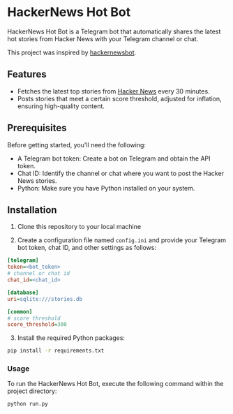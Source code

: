 # HackerNews Hot Bot

HackerNews Hot Bot is a Telegram bot that automatically shares the latest hot stories from Hacker News with your Telegram channel or chat.

This project was inspired by [hackernewsbot](https://github.com/phil-r/hackernewsbot).

## Features

- Fetches the latest top stories from [Hacker News](https://news.ycombinator.com) every 30 minutes.
- Posts stories that meet a certain score threshold, adjusted for inflation, ensuring high-quality content.

## Prerequisites

Before getting started, you'll need the following:

- A Telegram bot token: Create a bot on Telegram and obtain the API token.
- Chat ID: Identify the channel or chat where you want to post the Hacker News stories.
- Python: Make sure you have Python installed on your system.

## Installation

1. Clone this repository to your local machine

2. Create a configuration file named `config.ini` and provide your Telegram bot token, chat ID, and other settings as follows:

```ini
[telegram]
token=<bot_token>
# channel or chat id
chat_id=<chat_id>

[database]
uri=sqlite:///stories.db

[common]
# score threshold
score_threshold=300
```

3. Install the required Python packages:

```sh
pip install -r requirements.txt
```

### Usage

To run the HackerNews Hot Bot, execute the following command within the project directory:

```sh
python run.py
```
